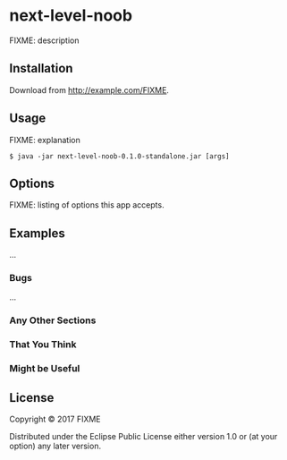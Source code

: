 # next-level-noob

FIXME: description

## Installation

Download from http://example.com/FIXME.

## Usage

FIXME: explanation

    $ java -jar next-level-noob-0.1.0-standalone.jar [args]

## Options

FIXME: listing of options this app accepts.

## Examples

...

### Bugs

...

### Any Other Sections
### That You Think
### Might be Useful

## License

Copyright © 2017 FIXME

Distributed under the Eclipse Public License either version 1.0 or (at
your option) any later version.
